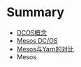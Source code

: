 # Summary

* [DCOS概念](concept.md)
* [Mesos DC/OS](mesos_dcos.md)
* [Mesos与Yarn的对比](mesos_vs_yarn.md)
* Mesos

